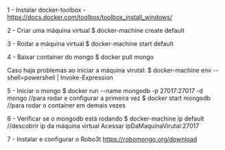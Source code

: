 1 - Instalar docker-toolbox - https://docs.docker.com/toolbox/toolbox_install_windows/

2 - Criar uma máquina virtual
$ docker-machine create default

3 - Rodar a máquina virtual
$ docker-machine start default

4 - Baixar container do mongo
$ docker pull mongo

Caso haja problemas ao iniciar a máquina virutal: 
$ docker-machine env --shell=powershell | Invoke-Expression

5 - Iniciar o mongo
$ docker run --name mongodb -p 27017:27017 -d mongo //para rodar e configurar a primeira vez
$ docker start mongodb //para rodar o container em demais vezes

6 - Verificar se o mongodb está rodando
$ docker-machine ip default //descobrir ip da máquina virtual
Acessar ipDaMaquinaVirutal:27017

7 - Instalar e configurar o Robo3t
https://robomongo.org/download

